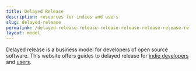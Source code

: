 ```yaml
---
title: Delayed Release
description: resources for indies and users
slug: delayed-release
permalink: /delayed-release-release-release-release-release-release-release-release/
layout: model
---
```


Delayed release is a business model for developers of open source software.  This website offers guides to delayed release for [indie developers](./indies) and [users](./users).
